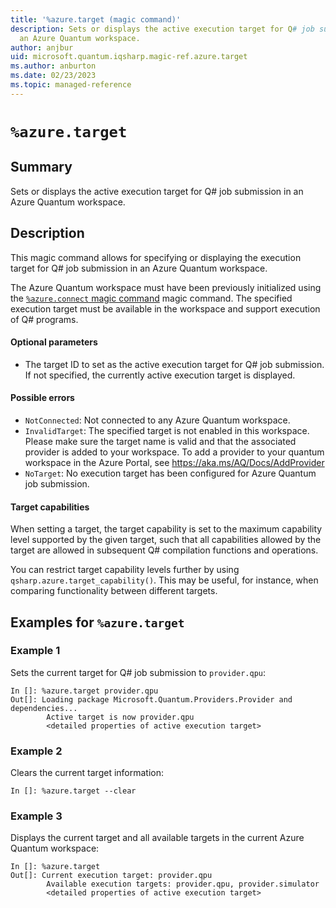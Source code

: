 ```yaml
---
title: '%azure.target (magic command)'
description: Sets or displays the active execution target for Q# job submission in
  an Azure Quantum workspace.
author: anjbur
uid: microsoft.quantum.iqsharp.magic-ref.azure.target
ms.author: anburton
ms.date: 02/23/2023
ms.topic: managed-reference
---
```


<!--
    NB: This file has been automatically generated from Microsoft.Quantum.IQSharp.AzureClient.dll,
        please do not manually edit it.

    [DEBUG] JSON source:
        {"Name": "%azure.target", "Documentation": {"Summary": "Sets or displays the active execution target for Q# job submission in an Azure Quantum workspace.", "Full": null, "Description": "\r\nThis magic command allows for specifying or displaying the execution target for Q# job submission\r\nin an Azure Quantum workspace.\r\n\r\nThe Azure Quantum workspace must have been previously initialized\r\nusing the [`%azure.connect` magic command](https://docs.microsoft.com/qsharp/api/iqsharp-magic/azure.connect)\r\nmagic command. The specified execution target must be available in the workspace and support execution of Q# programs.\r\n\r\n#### Optional parameters\r\n\r\n- The target ID to set as the active execution target for Q# job submission. If not specified,\r\nthe currently active execution target is displayed.\r\n\r\n#### Possible errors\r\n\r\n- `NotConnected`: Not connected to any Azure Quantum workspace.\r\n- `InvalidTarget`: The specified target is not enabled in this workspace. Please make sure the target name is valid and that the associated provider is added to your workspace. To add a provider to your quantum workspace in the Azure Portal, see https://aka.ms/AQ/Docs/AddProvider \r\n- `NoTarget`: No execution target has been configured for Azure Quantum job submission.\r\n\r\n#### Target capabilities\r\n\r\nWhen setting a target, the target capability is set to\r\nthe maximum capability level supported by the given\r\ntarget, such that all capabilities allowed by the target\r\nare allowed in subsequent Q# compilation functions and\r\noperations.\r\n\r\nYou can restrict target capability levels\r\nfurther by using\r\n`qsharp.azure.target_capability()`.\r\nThis may be useful, for instance, when comparing\r\nfunctionality between different targets.\r\n                ", "Remarks": null, "Examples": ["\r\nSets the current target for Q# job submission to `provider.qpu`:\r\n```\r\nIn []: %azure.target provider.qpu\r\nOut[]: Loading package Microsoft.Quantum.Providers.Provider and dependencies...\r\n        Active target is now provider.qpu\r\n        <detailed properties of active execution target>\r\n```\r\n                    ", "\r\nClears the current target information:\r\n```\r\nIn []: %azure.target --clear\r\n```\r\n                    ", "\r\nDisplays the current target and all available targets in the current Azure Quantum workspace:\r\n```\r\nIn []: %azure.target\r\nOut[]: Current execution target: provider.qpu\r\n        Available execution targets: provider.qpu, provider.simulator\r\n        <detailed properties of active execution target>\r\n```\r\n                    "], "SeeAlso": null}, "AssemblyName": "Microsoft.Quantum.IQSharp.AzureClient"}
-->

# `%azure.target`

## Summary

Sets or displays the active execution target for Q# job submission in an Azure Quantum workspace.

## Description

This magic command allows for specifying or displaying the execution target for Q# job submission
in an Azure Quantum workspace.

The Azure Quantum workspace must have been previously initialized
using the [`%azure.connect` magic command](https://docs.microsoft.com/qsharp/api/iqsharp-magic/azure.connect)
magic command. The specified execution target must be available in the workspace and support execution of Q# programs.

#### Optional parameters

- The target ID to set as the active execution target for Q# job submission. If not specified,
the currently active execution target is displayed.

#### Possible errors

- `NotConnected`: Not connected to any Azure Quantum workspace.
- `InvalidTarget`: The specified target is not enabled in this workspace. Please make sure the target name is valid and that the associated provider is added to your workspace. To add a provider to your quantum workspace in the Azure Portal, see https://aka.ms/AQ/Docs/AddProvider
- `NoTarget`: No execution target has been configured for Azure Quantum job submission.

#### Target capabilities

When setting a target, the target capability is set to
the maximum capability level supported by the given
target, such that all capabilities allowed by the target
are allowed in subsequent Q# compilation functions and
operations.

You can restrict target capability levels
further by using
`qsharp.azure.target_capability()`.
This may be useful, for instance, when comparing
functionality between different targets.

## Examples for `%azure.target`

### Example 1

Sets the current target for Q# job submission to `provider.qpu`:
```
In []: %azure.target provider.qpu
Out[]: Loading package Microsoft.Quantum.Providers.Provider and dependencies...
        Active target is now provider.qpu
        <detailed properties of active execution target>
```

### Example 2

Clears the current target information:
```
In []: %azure.target --clear
```

### Example 3

Displays the current target and all available targets in the current Azure Quantum workspace:
```
In []: %azure.target
Out[]: Current execution target: provider.qpu
        Available execution targets: provider.qpu, provider.simulator
        <detailed properties of active execution target>
```
